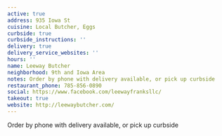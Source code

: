 ```yaml
---
active: true
address: 935 Iowa St
cuisine: Local Butcher, Eggs
curbside: true
curbside_instructions: ''
delivery: true
delivery_service_websites: ''
hours: ''
name: Leeway Butcher
neighborhood: 9th and Iowa Area
notes: Order by phone with delivery available, or pick up curbside
restaurant_phone: 785-856-0890
social: https://www.facebook.com/leewayfranksllc/
takeout: true
website: http://leewaybutcher.com/
---
```


Order by phone with delivery available, or pick up curbside
